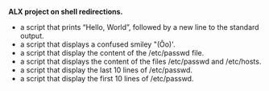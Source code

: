 **ALX project on shell redirections.**
- a script that prints “Hello, World”, followed by a new line to the standard output.
- a script that displays a confused smiley "(Ôo)'.
- a script that display the content of the /etc/passwd file.
- a script that displays the content of the files /etc/passwd and /etc/hosts.
- a script that display the last 10 lines of /etc/passwd.
- a script that display the first 10 lines of /etc/passwd.
